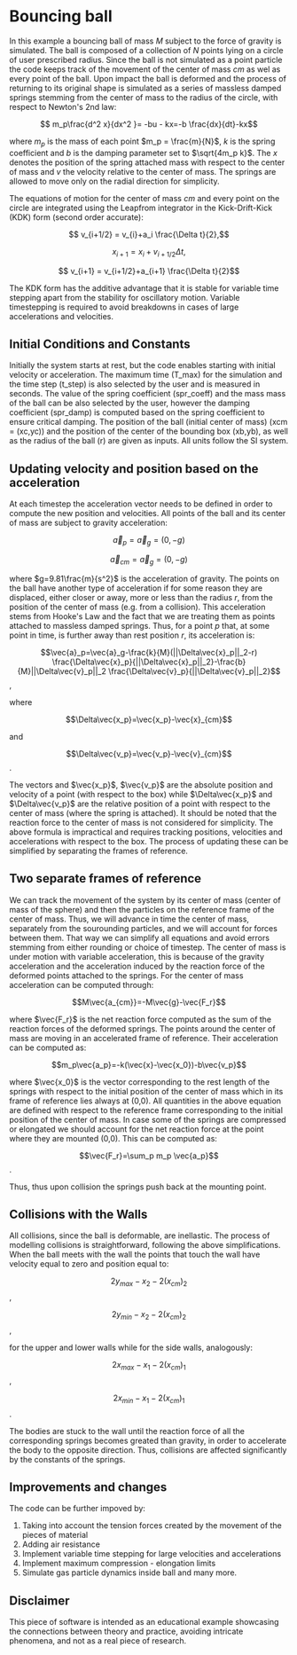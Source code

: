 # Bouncing ball

In this example a bouncing ball of mass $M$ subject to the force of gravity is simulated. The ball is composed of a collection of $N$ points lying on a circle of user prescribed radius. Since the ball is not simulated as a point particle the code keeps track of the movement of the center of mass $cm$ as wel as every point of the ball. Upon impact the ball is deformed and the process of returning to its original shape is simulated as a series of massless damped springs stemming from the center of mass to the radius of the circle, with respect to Newton's 2nd law:

$$ m_p\frac{d^2 x}{dx^2 }= -bu - kx=-b \frac{dx}{dt}-kx$$

where $m_p$ is the mass of each point $m_p = \frac{m}{N}$, $k$ is the spring coefficient and $b$ is the damping parameter set to $\sqrt{4m_p k}$. The $x$ denotes the position of the spring attached mass with respect to the center of mass and $v$ the velocity relative to the center of mass. The springs are allowed to move only on the radial direction for simplicity. 

The equations of motion for the center of mass $cm$ and every point on the circle are integrated using the Leapfrom integrator in the Kick-Drift-Kick (KDK) form (second order accurate):

$$ v_{i+1/2} = v_{i}+a_i \frac{\Delta t}{2},$$

$$ x_{i+1} = x_{i}+v_{i+1/2} \Delta t,$$

$$ v_{i+1} = v_{i+1/2}+a_{i+1} \frac{\Delta t}{2}$$

The KDK form has the additive advantage that it is stable for variable time stepping apart from the stability for oscillatory motion. Variable timestepping is required to avoid breakdowns in cases of large accelerations and velocities.

## Initial Conditions and Constants
Initially the system starts at rest, but the code enables starting with initial velocity or acceleration. The maximum time (T_max) for the simulation and the time step (t_step) is also selected by the user and is measured in seconds. The value of the spring coefficient (spr_coeff) and the mass mass of the ball can be also selected by the user, however the damping coefficient (spr_damp) is computed based on the spring coefficient to ensure critical damping. The position of the ball (initial center of mass) (xcm = (xc,yc)) and the position of the center of the bounding box (xb,yb), as well as the radius of the ball (r) are given as inputs. All units follow the SI system.

## Updating velocity and position based on the acceleration
At each timestep the acceleration vector needs to be defined in order to compute the new position and velocities. All points of the ball and its center of mass are subject to gravity acceleration:

$$\vec{a}_p=\vec{a}_g=(0,-g)$$

$$\vec{a}_{cm}=\vec{a}_g=(0,-g)$$

where $g=9.81\frac{m}{s^2}$ is the acceleration of gravity. The points on the ball have another type of acceleration if for some reason they are displaced, either closer or away, more or less than the radius $r$, from the position of the center of mass (e.g. from a collision). This acceleration stems from Hooke's Law and the fact that we are treating them as points attached to massless damped springs. Thus, for a point $p$ that, at some point in time, is further away than rest position $r$, its acceleration is:

$$\vec{a}_p=\vec{a}_g-\frac{k}{M}(||\Delta\vec{x}_p||_2-r) \frac{\Delta\vec{x}_p}{||\Delta\vec{x}_p||_2}-\frac{b}{M}||\Delta\vec{v}_p||_2 \frac{\Delta\vec{v}_p}{||\Delta\vec{v}_p||_2}$$,

where

$$\Delta\vec{x_p}=\vec{x_p}-\vec{x}_{cm}$$

and

$$\Delta\vec{v_p}=\vec{v_p}-\vec{v}_{cm}$$.

The vectors and $\vec{x_p}$, $\vec{v_p}$ are the absolute position and velocity of a point (with respect to the box) while $\Delta\vec{x_p}$ and $\Delta\vec{v_p}$ are the relative position of a point with respect to the center of mass (where the spring is attached). It should be noted that the reaction force to the center of mass is not considered for simplicity. The above formula is impractical and requires tracking positions, velocities and accelerations with respect to the box. The process of updating these can be simplified by separating the frames of reference.

## Two separate frames of reference
We can track the movement of the system by its center of mass (center of mass of the sphere) and then the particles on the reference frame of the center of mass. Thus, we will advance in time the center of mass, separately from the sourounding particles, and we will account for forces between them. That way we can simplify all equations and avoid errors stemming from either rounding or choice of timestep. The center of mass is under motion with variable acceleration, this is because of the gravity acceleration and the acceleration induced by the reaction force of the deformed points attached to the springs. For the center of mass acceleration can be computed through:

$$M\vec{a_{cm}}=-M\vec{g}-\vec{F_r}$$

where $\vec{F_r}$ is the net reaction force computed as the sum of the reaction forces of the deformed springs. The points around the center of mass are moving in an accelerated frame of reference. Their acceleration can be computed as:

$$m_p\vec{a_p}=-k(\vec{x}-\vec{x_0})-b\vec{v_p}$$

where $\vec{x_0}$ is the vector corresponding to the rest length of the springs with respect to the initial position of the center of mass which in its frame of reference lies always at (0,0). All quantities in the above equation are defined with respect to the reference frame corresponding to the initial position of the center of mass. In case some of the springs are compressed or elongated we should account for the net reaction force at the point where they are mounted (0,0). This can be computed as:

$$\vec{F_r}=\sum_p m_p \vec{a_p}$$.

Thus, thus upon collision the springs push back at the mounting point.

## Collisions with the Walls
All collisions, since the ball is deformable, are inellastic. The process of modelling collisions is straightforward, following the above simplifications. When the ball meets with the wall the points that touch the wall have velocity equal to zero and position equal to:

$$2 y_{max} - x_2 - 2 (x_{cm})_2$$,

$$2 y_{min} - x_2 - 2 (x_{cm})_2$$,

for the upper and lower walls while for the side walls, analogously:

$$2 x_{max} - x_1 - 2 (x_{cm})_1$$,

$$2 x_{min} - x_1 - 2 (x_{cm})_1$$.

The bodies are stuck to the wall until the reaction force of all the corresponding springs becomes greated than gravity, in order to accelerate the body to the opposite direction. Thus, collisions are affected significantly by the constants of the springs.

## Improvements and changes
The code can be further impoved by:
1) Taking into account the tension forces created by the movement of the pieces of material
2) Adding air resistance
3) Implement variable time stepping for large velocities and accelerations
4) Implement maximum compression - elongation limits
5) Simulate gas particle dynamics inside ball
and many more.

## Disclaimer
This piece of software is intended as an educational example showcasing the connections between theory and practice, avoiding intricate phenomena, and not as a real piece of research.
